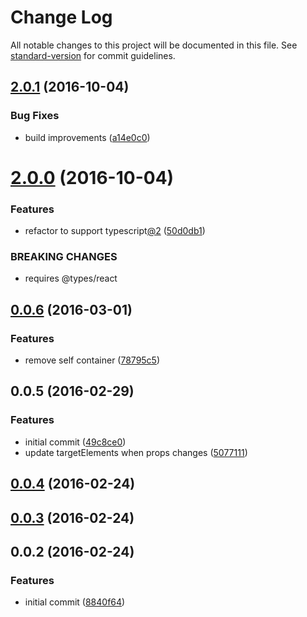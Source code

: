 # Change Log

All notable changes to this project will be documented in this file. See [standard-version](https://github.com/conventional-changelog/standard-version) for commit guidelines.

<a name="2.0.1"></a>
## [2.0.1](https://github.com/s-panferov/rscrollspy/compare/v2.0.0...v2.0.1) (2016-10-04)


### Bug Fixes

* build improvements ([a14e0c0](https://github.com/s-panferov/rscrollspy/commit/a14e0c0))



<a name="2.0.0"></a>
# [2.0.0](https://github.com/s-panferov/rscrollspy/compare/v0.0.6...v2.0.0) (2016-10-04)


### Features

* refactor to support typescript[@2](https://github.com/2) ([50d0db1](https://github.com/s-panferov/rscrollspy/commit/50d0db1))


### BREAKING CHANGES

* requires @types/react



<a name="0.0.6"></a>
## [0.0.6](https://github.com/s-panferov/rscrollspy/compare/v0.0.5...v0.0.6) (2016-03-01)


### Features

* remove self container ([78795c5](https://github.com/s-panferov/rscrollspy/commit/78795c5))



<a name="0.0.5"></a>
## 0.0.5 (2016-02-29)


### Features

* initial commit ([49c8ce0](https://github.com/s-panferov/rscrollspy/commit/49c8ce0))
* update targetElements when props changes ([5077111](https://github.com/s-panferov/rscrollspy/commit/5077111))



<a name="0.0.4"></a>
## [0.0.4](//compare/v0.0.3...v0.0.4) (2016-02-24)




<a name="0.0.3"></a>
## [0.0.3](//compare/v0.0.2...v0.0.3) (2016-02-24)




<a name="0.0.2"></a>
## 0.0.2 (2016-02-24)


### Features

* initial commit ([8840f64](https://github.com/s-panferov/rscrollspy/commit/8840f64))
